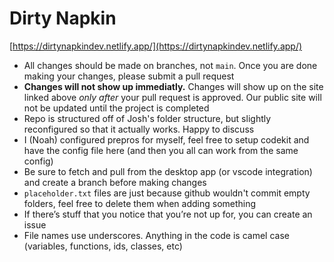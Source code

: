 # Dirty Napkin
[https://dirtynapkindev.netlify.app/](https://dirtynapkindev.netlify.app/)
- All changes should be made on branches, not `main`. Once you are done making your changes, please submit a pull request
- **Changes will not show up immediatly.** Changes will show up on the site linked above *only after* your pull request is approved. Our public site will not be updated until the project is completed
- Repo is structured off of Josh's folder structure, but slightly reconfigured so that it actually works. Happy to discuss
- I (Noah) configured prepros for myself, feel free to setup codekit and have the config file here (and then you all can work from the same config)
- Be sure to fetch and pull from the desktop app (or vscode integration) and create a branch before making changes
- `placeholder.txt` files are just because github wouldn't commit empty folders, feel free to delete them when adding something
- If there’s stuff that you notice that you’re not up for, you can create an issue
- File names use underscores. Anything in the code is camel case (variables, functions, ids, classes, etc)
